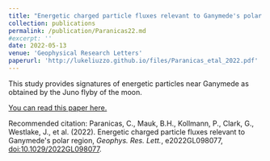 ```yaml
---
title: "Energetic charged particle fluxes relevant to Ganymede's polar region"
collection: publications
permalink: /publication/Paranicas22.md
#excerpt: ''
date: 2022-05-13
venue: 'Geophysical Research Letters'
paperurl: 'http://lukeliuzzo.github.io/files/Paranicas_etal_2022.pdf'
---
```

This study provides signatures of energetic particles near Ganymede as obtained by the Juno flyby of the moon.

[You can read this paper here.](http://lukeliuzzo.github.io/files/Paranicas_etal_2022.pdf)

Recommended citation: Paranicas, C., Mauk, B.H., Kollmann, P., Clark, G., Westlake, J., et al. (2022). Energetic charged particle fluxes relevant to Ganymede's polar region, <i>Geophys. Res. Lett.</i>, e2022GL098077, [doi:10.1029/2022GL098077](https://doi.org/10.1029/2022GL098077).
